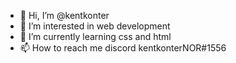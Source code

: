 - 👋 Hi, I’m @kentkonter
- 👀 I’m interested in web development
- 🌱 I’m currently learning css and html
- 📫 How to reach me discord kentkonterNOR#1556

